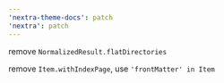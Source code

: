 ```yaml
---
'nextra-theme-docs': patch
'nextra': patch
---
```


remove `NormalizedResult.flatDirectories`

remove `Item.withIndexPage`, use `'frontMatter' in Item`
